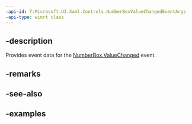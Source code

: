 ```yaml
---
-api-id: T:Microsoft.UI.Xaml.Controls.NumberBoxValueChangedEventArgs
-api-type: winrt class
---
```


## -description

Provides event data for the [NumberBox.ValueChanged](numberbox_valuechanged.md) event.

## -remarks

## -see-also

## -examples

